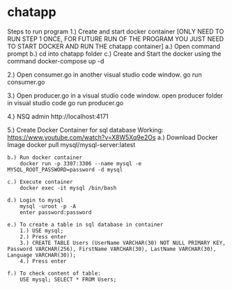 # chatapp
Steps to run program
1.) Create and start docker container [ONLY NEED TO RUN STEP 1 ONCE, FOR FUTURE RUN OF THE PROGRAM YOU JUST NEED TO START DOCKER AND RUN THE chatapp container]
    a.) Open command prompt
    b.) cd into chatapp folder
    c.) Create and Start the docker using the command
        docker-compose up -d
        
2.) Open consumer.go in another visual studio code window.
    go run consumer.go

3.) Open producer.go in a visual studio code window.
    open producer folder in visual studio code
    go run producer.go

4.) NSQ admin
   http://localhost:4171


5.) Create Docker Container for sql database
    Working: https://www.youtube.com/watch?v=X8W5Xq9e2Os
    a.) Download Docker Image
        docker pull mysql/mysql-server:latest

    b.) Run docker container
        docker run -p 3307:3306 --name mysql -e MYSQL_ROOT_PASSWORD=password -d mysql

    c.) Execute container
        docker exec -it mysql /bin/bash

    d.) Login to mysql
        mysql -uroot -p -A
        enter password:password

    e.) To create a table in sql database in container
 	    1.) USE mysql;
	    2.) Press enter
 	    3.) CREATE TABLE Users (UserName VARCHAR(30) NOT NULL PRIMARY KEY, Password VARCHAR(256), FirstName VARCHAR(30), LastName VARCHAR(30), Language VARCHAR(30));
	    4.) Press enter

    f.) To check content of table:
        USE mysql; SELECT * FROM Users;
